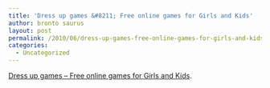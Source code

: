 ```yaml
---
title: 'Dress up games &#8211; Free online games for Girls and Kids'
author: bronto saurus
layout: post
permalink: /2010/06/dress-up-games-free-online-games-for-girls-and-kids/
categories:
  - Uncategorized
---
```

[Dress up games &#8211; Free online games for Girls and Kids][1].

 [1]: http://www.dressupgirl.net/